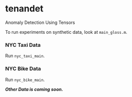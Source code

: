 # tenandet
Anomaly Detection Using Tensors

To run experiments on synthetic data, look at `main_gloss.m`.

### NYC Taxi Data
Run `nyc_taxi_main`.

### NYC Bike Data
Run `nyc_bike_main`.

___Other Data is coming soon.___
